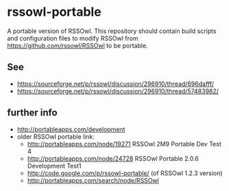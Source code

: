 rssowl-portable
===============

A portable version of RSSOwl. This repository should contain build scripts and configuration files to modify RSSOwl from https://github.com/rssowl/RSSOwl to be portable.

See
---
* https://sourceforge.net/p/rssowl/discussion/296910/thread/696dafff/
* https://sourceforge.net/p/rssowl/discussion/296910/thread/57483982/

further info
------------
* http://portableapps.com/development
* older RSSOwl portable link:
  * http://portableapps.com/node/19271 RSSOwl 2M9 Portable Dev Test 4
  * http://portableapps.com/node/24728 RSSOwl Portable 2.0.6 Development Test1
  * http://code.google.com/p/rssowl-portable/ (of RSSOwl 1.2.3 version)
  * http://portableapps.com/search/node/RSSOwl
